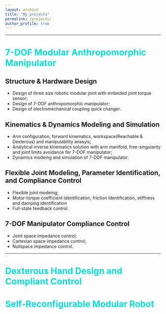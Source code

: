 ```yaml
---
layout: archive
title: "My projects"
permalink: /projects/
author_profile: true
---
```

---
# <font color="#00dddd">7-DOF Modular Anthropomorphic Manipulator</font><br />
## Structure & Hardware Design
- Design of three size robotic modular joint with embeded joint torque sensor;
- Design of 7-DOF anthropomorphic manipulator;
- Design of electromechanical coupling quick changer.

## Kinematics & Dynamics Modeling and Simulation
- Arm configuration, forward kinematics, workspace(Reachable & Dexterous) and manipulability anasyis;
- Analytical inverse kinematics solution with arm manifold, free-singularity and joint limits avoidance for 7-DOF manipulator;
- Dynamics modeing and simulation of 7-DOF manipulator.

## Flexible Joint Modeling, Parameter Identification, and Compliance Control
- Flexible joint modeing;
- Motor-torque coefficient identification, friction identification, stiffness and damping identification
- Full-state feedback control.

## 7-DOF Manipulator Compliance Control
- Joint space impedance control;
- Cartesian space impedance control;
- Nullspace impedance control.
---

# <font color="#00dddd">Dexterous Hand Design and Compliant Control</font><br />

# <font color="#00dddd">Self-Reconfigurable Modular Robot</font><br />
